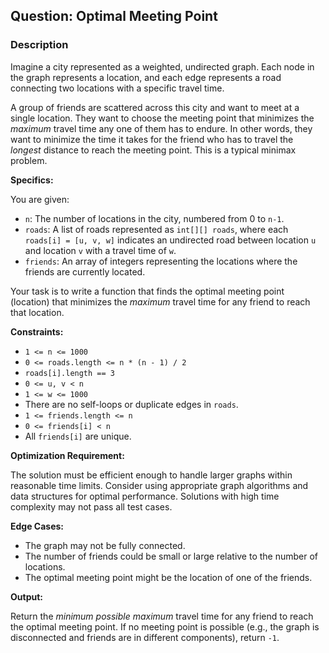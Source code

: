 ## Question: Optimal Meeting Point

### Description

Imagine a city represented as a weighted, undirected graph. Each node in the graph represents a location, and each edge represents a road connecting two locations with a specific travel time.

A group of friends are scattered across this city and want to meet at a single location.  They want to choose the meeting point that minimizes the *maximum* travel time any one of them has to endure.  In other words, they want to minimize the time it takes for the friend who has to travel the *longest* distance to reach the meeting point. This is a typical minimax problem.

**Specifics:**

You are given:

*   `n`: The number of locations in the city, numbered from 0 to `n-1`.
*   `roads`: A list of roads represented as `int[][] roads`, where each `roads[i] = [u, v, w]` indicates an undirected road between location `u` and location `v` with a travel time of `w`.
*   `friends`: An array of integers representing the locations where the friends are currently located.

Your task is to write a function that finds the optimal meeting point (location) that minimizes the *maximum* travel time for any friend to reach that location.

**Constraints:**

*   `1 <= n <= 1000`
*   `0 <= roads.length <= n * (n - 1) / 2`
*   `roads[i].length == 3`
*   `0 <= u, v < n`
*   `1 <= w <= 1000`
*   There are no self-loops or duplicate edges in `roads`.
*   `1 <= friends.length <= n`
*   `0 <= friends[i] < n`
*   All `friends[i]` are unique.

**Optimization Requirement:**

The solution must be efficient enough to handle larger graphs within reasonable time limits.  Consider using appropriate graph algorithms and data structures for optimal performance.  Solutions with high time complexity may not pass all test cases.

**Edge Cases:**

*   The graph may not be fully connected.
*   The number of friends could be small or large relative to the number of locations.
*   The optimal meeting point might be the location of one of the friends.

**Output:**

Return the *minimum possible maximum* travel time for any friend to reach the optimal meeting point. If no meeting point is possible (e.g., the graph is disconnected and friends are in different components), return `-1`.
